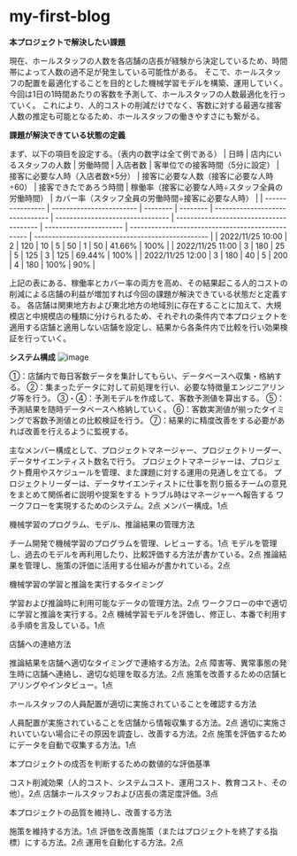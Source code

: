 # my-first-blog

**本プロジェクトで解決したい課題**

現在、ホールスタッフの人数を各店舗の店長が経験から決定しているため、時間帯によって人数の過不足が発生している可能性がある。
そこで、ホールスタッフの配置を最適化することを目的とした機械学習モデルを構築、運用していく。
今回は1日の1時間あたりの客数を予測して、ホールスタッフの人数最適化を行っていく。
これにより、人的コストの削減だけでなく、客数に対する最適な接客人数の推定も可能となるため、ホールスタッフの働きやすさにも繋がる。


**課題が解決できている状態の定義**

まず、以下の項目を設定する。（表内の数字は全て例である）
| 日時             | 店内にいるスタッフの人数 | 労働時間 | 入店者数 | 客単位での接客時間（5分に設定） | 接客に必要な人時（入店者数×5分） | 接客に必要な人数（接客に必要な人時÷60） | 接客できたであろう時間 | 稼働率（接客に必要な人時÷スタッフ全員の労働時間） | カバー率（スタッフ全員の労働時間÷接客に必要な人時） | 
| ---------------- | ------------------------ | -------- | -------- | ------------------------------- | -------------------------------- | --------------------------------------- | ---------------------- | ------------------------------------------------- | ------------------------------------------------- | 
| 2022/11/25 10:00  | 2                        | 120      | 10       | 5                               | 50                               | 1                                       | 50                     | 41.66%                                            | 100%                                              | 
| 2022/11/25 11:00 | 3                        | 180      | 25       | 5                               | 125                              | 3                                       | 125                    | 69.44%                                            | 100%                                              | 
| 2022/11/25 12:00 | 3                        | 180      | 40       | 5                               | 200                              | 4                                       | 180                    | 100%                                              | 90%                                               | 

上記の表にある、稼働率とカバー率の両方を高め、その結果起こる人的コストの削減による店舗の利益が増加すれば今回の課題が解決できている状態だと定義する。
各店舗は関東地方および東北地方の地域別に存在することに加えて、大規模店と中規模店の種類に分けられるため、それぞれの条件内で本プロジェクトを適用する店舗と適用しない店舗を設定し、結果から各条件内で比較を行い効果検証を行っていく。

**システム構成**
![image](https://user-images.githubusercontent.com/113179618/204151652-00973f9f-95b9-4b04-90c4-bc0ed3a03ce7.png)

①：店舗内で毎日客数データを集計してもらい、データベースへ収集・格納する。
②：集まったデータに対して前処理を行い、必要な特徴量エンジニアリング等を行う。
③・④：予測モデルを作成して、客数予測値を算出する。
⑤：予測結果を随時データベースへ格納していく。
⑥：客数実測値が揃ったタイミングで客数予測値との比較検証を行う。
⑦：結果的に精度改善をする必要があれば改善を行えるように監視する。

主なメンバー構成として、プロジェクトマネージャー、プロジェクトリーダー、データサイエンティスト数名で行う。
プロジェクトマネージャーは、プロジェクト費用やスケジュールを管理、また課題に対する運用の見通しを立てる。
プロジェクトリーダーは、データサイエンティストに仕事を割り振るチームの意見をまとめて関係者に説明や提案をする
トラブル時はマネージャーへ報告する
ワークフローを実現するためのシステム。2点
メンバー構成。1点


機械学習のプログラム、モデル、推論結果の管理方法

チーム開発で機械学習のプログラムを管理、レビューする。1点
モデルを管理し、過去のモデルを再利用したり、比較評価する方法が書かている。2点
推論結果を管理し、施策の評価に活用する仕組みが書かれている。2点


機械学習の学習と推論を実行するタイミング

学習および推論時に利用可能なデータの管理方法。2点
ワークフローの中で適切に学習と推論を実行する。2点
機械学習モデルを評価し、修正し、本番で利用する手順を言及している。1点


店舗への連絡方法

推論結果を店舗へ適切なタイミングで連絡する方法。2点
障害等、異常事態の発生時に店舗へ連絡し、適切な処理を取る方法。2点
施策を改善するための店舗ヒアリングやインタビュー。1点


ホールスタッフの人員配置が適切に実施されていることを確認する方法

人員配置が実施されていることを店舗から情報収集する方法。2点
適切に実施されいていない場合にその原因を調査し、改善する方法。2点
施策を評価するためにデータを自動で収集する方法。1点


本プロジェクトの成否を判断するための数値的な評価基準

コスト削減効果（人的コスト、システムコスト、運用コスト、教育コスト、その他）。2点
店舗ホールスタッフおよび店長の満足度評価。3点


本プロジェクトの品質を維持し、改善する方法

施策を維持する方法。1点
評価を改善施策（またはプロジェクトを終了する指標）にする方法。2点
運用を自動化する方法。2点




